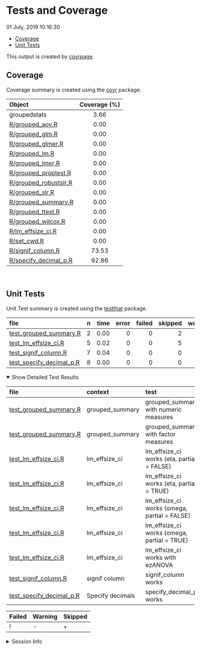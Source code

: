 Tests and Coverage
================
01 July, 2019 10:16:30

  - [Coverage](#coverage)
  - [Unit Tests](#unit-tests)

This output is created by
[covrpage](https://github.com/metrumresearchgroup/covrpage).

## Coverage

Coverage summary is created using the
[covr](https://github.com/r-lib/covr) package.

| Object                                              | Coverage (%) |
| :-------------------------------------------------- | :----------: |
| groupedstats                                        |     3.66     |
| [R/grouped\_aov.R](../R/grouped_aov.R)              |     0.00     |
| [R/grouped\_glm.R](../R/grouped_glm.R)              |     0.00     |
| [R/grouped\_glmer.R](../R/grouped_glmer.R)          |     0.00     |
| [R/grouped\_lm.R](../R/grouped_lm.R)                |     0.00     |
| [R/grouped\_lmer.R](../R/grouped_lmer.R)            |     0.00     |
| [R/grouped\_proptest.R](../R/grouped_proptest.R)    |     0.00     |
| [R/grouped\_robustslr.R](../R/grouped_robustslr.R)  |     0.00     |
| [R/grouped\_slr.R](../R/grouped_slr.R)              |     0.00     |
| [R/grouped\_summary.R](../R/grouped_summary.R)      |     0.00     |
| [R/grouped\_ttest.R](../R/grouped_ttest.R)          |     0.00     |
| [R/grouped\_wilcox.R](../R/grouped_wilcox.R)        |     0.00     |
| [R/lm\_effsize\_ci.R](../R/lm_effsize_ci.R)         |     0.00     |
| [R/set\_cwd.R](../R/set_cwd.R)                      |     0.00     |
| [R/signif\_column.R](../R/signif_column.R)          |    73.53     |
| [R/specify\_decimal\_p.R](../R/specify_decimal_p.R) |    92.86     |

<br>

## Unit Tests

Unit Test summary is created using the
[testthat](https://github.com/r-lib/testthat) package.

| file                                                             | n | time | error | failed | skipped | warning | icon |
| :--------------------------------------------------------------- | -: | ---: | ----: | -----: | ------: | ------: | :--- |
| [test\_grouped\_summary.R](testthat/test_grouped_summary.R)      | 2 | 0.00 |     0 |      0 |       2 |       0 | \+   |
| [test\_lm\_effsize\_ci.R](testthat/test_lm_effsize_ci.R)         | 5 | 0.02 |     0 |      0 |       5 |       0 | \+   |
| [test\_signif\_column.R](testthat/test_signif_column.R)          | 7 | 0.04 |     0 |      0 |       0 |       0 |      |
| [test\_specify\_decimal\_p.R](testthat/test_specify_decimal_p.R) | 8 | 0.00 |     0 |      0 |       0 |       0 |      |

<details open>

<summary> Show Detailed Test Results </summary>

| file                                                                 | context          | test                                           | status  | n | time | icon |
| :------------------------------------------------------------------- | :--------------- | :--------------------------------------------- | :------ | -: | ---: | :--- |
| [test\_grouped\_summary.R](testthat/test_grouped_summary.R#L8)       | grouped\_summary | grouped\_summary with numeric measures         | SKIPPED | 1 | 0.00 | \+   |
| [test\_grouped\_summary.R](testthat/test_grouped_summary.R#L66)      | grouped\_summary | grouped\_summary with factor measures          | SKIPPED | 1 | 0.00 | \+   |
| [test\_lm\_effsize\_ci.R](testthat/test_lm_effsize_ci.R#L8)          | lm\_effsize\_ci  | lm\_effsize\_ci works (eta, partial = FALSE)   | SKIPPED | 1 | 0.02 | \+   |
| [test\_lm\_effsize\_ci.R](testthat/test_lm_effsize_ci.R#L131)        | lm\_effsize\_ci  | lm\_effsize\_ci works (eta, partial = TRUE)    | SKIPPED | 1 | 0.00 | \+   |
| [test\_lm\_effsize\_ci.R](testthat/test_lm_effsize_ci.R#L232)        | lm\_effsize\_ci  | lm\_effsize\_ci works (omega, partial = FALSE) | SKIPPED | 1 | 0.00 | \+   |
| [test\_lm\_effsize\_ci.R](testthat/test_lm_effsize_ci.R#L346)        | lm\_effsize\_ci  | lm\_effsize\_ci works (omega, partial = TRUE)  | SKIPPED | 1 | 0.00 | \+   |
| [test\_lm\_effsize\_ci.R](testthat/test_lm_effsize_ci.R#L459)        | lm\_effsize\_ci  | lm\_effsize\_ci works with ezANOVA             | SKIPPED | 1 | 0.00 | \+   |
| [test\_signif\_column.R](testthat/test_signif_column.R#L36)          | signif column    | signif\_column works                           | PASS    | 7 | 0.04 |      |
| [test\_specify\_decimal\_p.R](testthat/test_specify_decimal_p.R#L23) | Specify decimals | specify\_decimal\_p works                      | PASS    | 8 | 0.00 |      |

| Failed | Warning | Skipped |
| :----- | :------ | :------ |
| \!     | \-      | \+      |

</details>

<details>

<summary> Session Info </summary>

| Field    | Value                            |
| :------- | :------------------------------- |
| Version  | R version 3.6.0 (2019-04-26)     |
| Platform | x86\_64-w64-mingw32/x64 (64-bit) |
| Running  | Windows 10 x64 (build 16299)     |
| Language | English\_United States           |
| Timezone | America/New\_York                |

| Package  | Version |
| :------- | :------ |
| testthat | 2.1.1   |
| covr     | 3.2.1   |
| covrpage | 0.0.70  |

</details>

<!--- Final Status : skipped/warning --->
